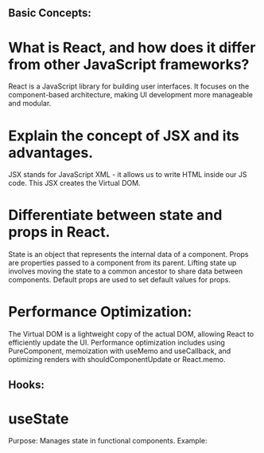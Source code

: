 ## Basic Concepts:

# What is React, and how does it differ from other JavaScript frameworks?
React is a JavaScript library for building user interfaces. It focuses on the component-based architecture, making UI development more manageable and modular.

# Explain the concept of JSX and its advantages.
JSX stands for JavaScript XML - it allows us to write HTML inside our JS code. This JSX creates the Virtual DOM. 

# Differentiate between state and props in React.
State is an object that represents the internal data of a component. Props are properties passed to a component from its parent. Lifting state up involves moving the state to a common ancestor to share data between components. Default props are used to set default values for props.

# Performance Optimization:
The Virtual DOM is a lightweight copy of the actual DOM, allowing React to efficiently update the UI. Performance optimization includes using PureComponent, memoization with useMemo and useCallback, and optimizing renders with shouldComponentUpdate or React.memo.

## Hooks: 

# useState 
Purpose: Manages state in functional components.
Example:

